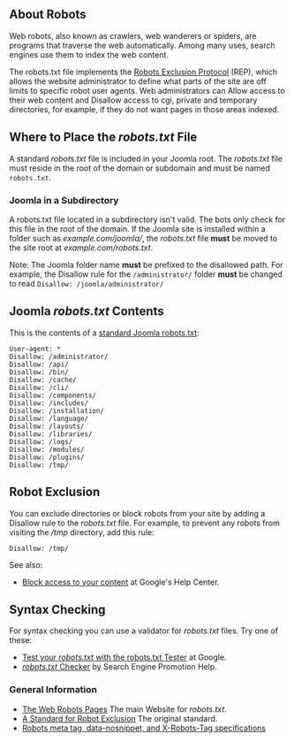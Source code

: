 <!-- Filename: Robots.txt_file / Display title: Robots.txt file -->

## About Robots

Web robots, also known as crawlers, web wanderers or spiders, are
programs that traverse the web automatically. Among many uses, search
engines use them to index the web content.

The robots.txt file implements the
<a href="https://en.wikipedia.org/wiki/Robots_exclusion_standard"
class="extiw" title="wp:Robots exclusion standard">Robots Exclusion
Protocol</a> (REP), which allows the website administrator to define
what parts of the site are off limits to specific robot user agents. Web
administrators can Allow access to their web content and Disallow access
to cgi, private and temporary directories, for example, if they do not
want pages in those areas indexed.

## Where to Place the *robots.txt* File

A standard *robots.txt* file is included in your Joomla root. The
*robots.txt* file must reside in the root of the domain or subdomain and
must be named `robots.txt`.

### Joomla in a Subdirectory

A robots.txt file located in a subdirectory isn't valid. The bots only
check for this file in the root of the domain. If the Joomla site is
installed within a folder such as *example.com/joomla/*, the
*robots.txt* file **must** be moved to the site root at
*example.com/robots.txt*.

Note: The Joomla folder name **must** be prefixed to the disallowed
path. For example, the Disallow rule for the `/administrator/` folder
**must** be changed to read `Disallow: /joomla/administrator/`

## Joomla *robots.txt* Contents

This is the contents of a <a
href="https://github.com/joomla/joomla-cms/blob/4.2-dev/robots.txt.dist"
rel="nofollow noreferrer noopener">standard Joomla robots.txt</a>:

    User-agent: *
    Disallow: /administrator/
    Disallow: /api/
    Disallow: /bin/
    Disallow: /cache/
    Disallow: /cli/
    Disallow: /components/
    Disallow: /includes/
    Disallow: /installation/
    Disallow: /language/
    Disallow: /layouts/
    Disallow: /libraries/
    Disallow: /logs/
    Disallow: /modules/
    Disallow: /plugins/
    Disallow: /tmp/

## Robot Exclusion

You can exclude directories or block robots from your site by adding a
Disallow rule to the *robots.txt* file. For example, to prevent any
robots from visiting the */tmp* directory, add this rule:

    Disallow: /tmp/

See also:

- <a
  href="https://support.google.com/webmasters/topic/4598466?hl=en&amp;ref_topic=9427949"
  rel="nofollow noreferrer noopener">Block access to your content</a> at
  Google's Help Center.

## Syntax Checking

For syntax checking you can use a validator for *robots.txt* files. Try
one of these:

- <a href="https://support.google.com/webmasters/answer/6062598"
  rel="nofollow noreferrer noopener">Test your <em>robots.txt</em> with
  the robots.txt Tester</a> at Google.
- <a
  href="http://www.searchenginepromotionhelp.com/m/robots-text-tester/robots-checker.php"
  rel="nofollow noreferrer noopener"><em>robots.txt</em> Checker</a> by
  Search Engine Promotion Help.

### General Information

- <a href="http://www.robotstxt.org/"
  rel="nofollow noreferrer noopener">The Web Robots
  Pages</a> The main Website for *robots.txt*.
- <a href="http://www.robotstxt.org/orig.html"
  rel="nofollow noreferrer noopener">A Standard for Robot
  Exclusion</a> The original standard.
- <a
  href="https://developers.google.com/search/docs/advanced/robots/robots_meta_tag"
  rel="nofollow noreferrer noopener">Robots meta tag, data-nosnippet, and
  X-Robots-Tag specifications</a>
